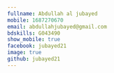 ```yaml
---
fullname: Abdullah al jubayed 
mobile: 1687270670
email: abdullahjubayed@gmail.com
bdskills: G043490
show_mobile: true
facebook: jubayed21
image: true
github: jubayed21
---
```



